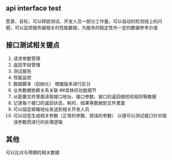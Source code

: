 ## api interface test 

   愿景、目标，可以释放测试、开发人员一部分工作量，可以自动的检测线上的问题，可以监控服务器相关的性能数据，为服务的稳定性作一定的数据参考价值

##  接口测试相关键点
  1. 请求参数管理
  2. 返回字段管理
  3. 测试报告
  4. 性能监控
  5. 数据脚本（初始化）
     根据版本进行区分
  6. 业务数据依赖关系关联
##具体的功能细节
  1. 从配置文件里面读取接口地址、接口参数、接口的返回值校验规则等数据
  2. 记录每个接口的返回状态、耗时、结果等数据到文件里面
  3. 可以指定邮箱地址发送到相关开发人员
  4. 可以动态生成相关参数（正常的参数、错误的参数）
     以便可以测试接口针对错误参数而进行的处理逻辑
 

## 其他 
  可以比对与预期的相关数据

